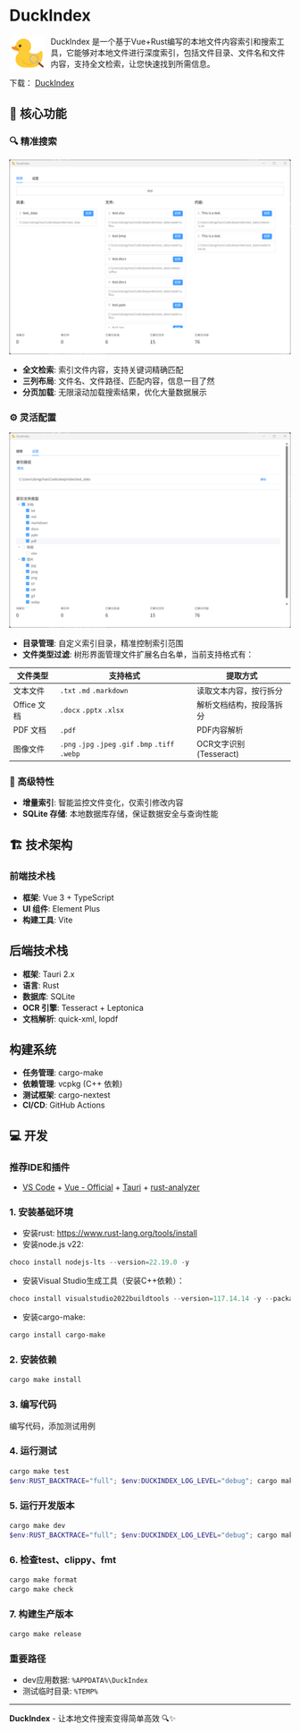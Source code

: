 # DuckIndex
<img src="app-icon.png" width="64" height="64" align="left" style="margin-right: 10px;">

DuckIndex 是一个基于Vue+Rust编写的本地文件内容索引和搜索工具，它能够对本地文件进行深度索引，包括文件目录、文件名和文件内容，支持全文检索，让您快速找到所需信息。

下载： [DuckIndex](https://github.com/dongchao-1/DuckIndex/releases)

## 🚀 核心功能
### 🔍 精准搜索
<img src="docs/search.png">

- **全文检索**: 索引文件内容，支持关键词精确匹配
- **三列布局**: 文件名、文件路径、匹配内容，信息一目了然
- **分页加载**: 无限滚动加载搜索结果，优化大量数据展示

### ⚙️ 灵活配置
<img src="docs/settings.png">

- **目录管理**: 自定义索引目录，精准控制索引范围
- **文件类型过滤**: 树形界面管理文件扩展名白名单，当前支持格式有：


| 文件类型 | 支持格式 | 提取方式 |
|---------|---------|---------|
| 文本文件 | `.txt` `.md` `.markdown` | 读取文本内容，按行拆分 |
| Office 文档 | `.docx` `.pptx` `.xlsx` | 解析文档结构，按段落拆分 |
| PDF 文档 | `.pdf` | PDF内容解析 |
| 图像文件 | `.png` `.jpg` `.jpeg` `.gif` `.bmp` `.tiff` `.webp` | OCR文字识别(Tesseract) |

### 🔧 高级特性
- **增量索引**: 智能监控文件变化，仅索引修改内容
- **SQLite 存储**: 本地数据库存储，保证数据安全与查询性能

## 🏗️ 技术架构

### 前端技术栈
- **框架**: Vue 3 + TypeScript
- **UI 组件**: Element Plus
- **构建工具**: Vite

## 后端技术栈
- **框架**: Tauri 2.x
- **语言**: Rust
- **数据库**: SQLite
- **OCR 引擎**: Tesseract + Leptonica
- **文档解析**: quick-xml, lopdf

## 构建系统
- **任务管理**: cargo-make
- **依赖管理**: vcpkg (C++ 依赖)
- **测试框架**: cargo-nextest
- **CI/CD**: GitHub Actions

## 💻 开发
### 推荐IDE和插件
- [VS Code](https://code.visualstudio.com/) + [Vue - Official](https://marketplace.visualstudio.com/items?itemName=Vue.volar) + [Tauri](https://marketplace.visualstudio.com/items?itemName=tauri-apps.tauri-vscode) + [rust-analyzer](https://marketplace.visualstudio.com/items?itemName=rust-lang.rust-analyzer)

### 1. 安装基础环境
* 安装rust: https://www.rust-lang.org/tools/install
* 安装node.js v22:
```powershell
choco install nodejs-lts --version=22.19.0 -y
```
* 安装Visual Studio生成工具（安装C++依赖）：
```powershell
choco install visualstudio2022buildtools --version=117.14.14 -y --package-parameters "--add Microsoft.VisualStudio.Component.VC.Tools.x86.x64 --add Microsoft.VisualStudio.Component.VC.CMake.Project --add Microsoft.VisualStudio.Component.VC.Llvm.Clang --add Microsoft.VisualStudio.Component.VC.Llvm.ClangToolset --add Microsoft.VisualStudio.Component.Windows11SDK.22621"
```
* 安装cargo-make: 
```powershell
cargo install cargo-make
```

### 2. 安装依赖
```powershell
cargo make install
```

### 3. 编写代码
编写代码，添加测试用例

### 4. 运行测试
```powershell
cargo make test
$env:RUST_BACKTRACE="full"; $env:DUCKINDEX_LOG_LEVEL="debug"; cargo make test
```

### 5. 运行开发版本
```powershell
cargo make dev
$env:RUST_BACKTRACE="full"; $env:DUCKINDEX_LOG_LEVEL="debug"; cargo make dev
```

### 6. 检查test、clippy、fmt
```powershell
cargo make format
cargo make check
```

### 7. 构建生产版本
```powershell
cargo make release
```

### 重要路径
- dev应用数据: `%APPDATA%\DuckIndex`
- 测试临时目录: `%TEMP%`

---

**DuckIndex** - 让本地文件搜索变得简单高效 🔍✨
